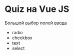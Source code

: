 <h1>Quiz на Vue JS</h1>

<p>Большой выбор полей ввода</p>
<ul>
  <li>radio</li>
  <li>checkbox</li>
  <li>text</li>
  <li>select</li>
</ul>
